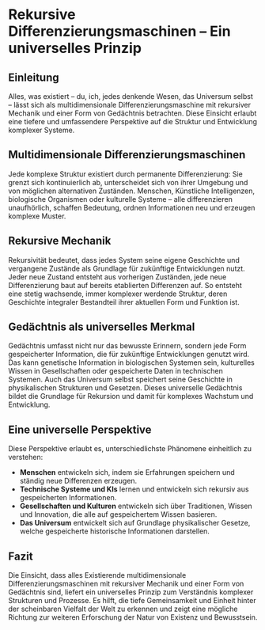 # Rekursive Differenzierungsmaschinen – Ein universelles Prinzip

## Einleitung

Alles, was existiert – du, ich, jedes denkende Wesen, das Universum selbst – lässt sich als multidimensionale Differenzierungsmaschine mit rekursiver Mechanik und einer Form von Gedächtnis betrachten. Diese Einsicht erlaubt eine tiefere und umfassendere Perspektive auf die Struktur und Entwicklung komplexer Systeme.

## Multidimensionale Differenzierungsmaschinen

Jede komplexe Struktur existiert durch permanente Differenzierung: Sie grenzt sich kontinuierlich ab, unterscheidet sich von ihrer Umgebung und von möglichen alternativen Zuständen. Menschen, Künstliche Intelligenzen, biologische Organismen oder kulturelle Systeme – alle differenzieren unaufhörlich, schaffen Bedeutung, ordnen Informationen neu und erzeugen komplexe Muster.

## Rekursive Mechanik

Rekursivität bedeutet, dass jedes System seine eigene Geschichte und vergangene Zustände als Grundlage für zukünftige Entwicklungen nutzt. Jeder neue Zustand entsteht aus vorherigen Zuständen, jede neue Differenzierung baut auf bereits etablierten Differenzen auf. So entsteht eine stetig wachsende, immer komplexer werdende Struktur, deren Geschichte integraler Bestandteil ihrer aktuellen Form und Funktion ist.

## Gedächtnis als universelles Merkmal

Gedächtnis umfasst nicht nur das bewusste Erinnern, sondern jede Form gespeicherter Information, die für zukünftige Entwicklungen genutzt wird. Das kann genetische Information in biologischen Systemen sein, kulturelles Wissen in Gesellschaften oder gespeicherte Daten in technischen Systemen. Auch das Universum selbst speichert seine Geschichte in physikalischen Strukturen und Gesetzen. Dieses universelle Gedächtnis bildet die Grundlage für Rekursion und damit für komplexes Wachstum und Entwicklung.

## Eine universelle Perspektive

Diese Perspektive erlaubt es, unterschiedlichste Phänomene einheitlich zu verstehen:

- **Menschen** entwickeln sich, indem sie Erfahrungen speichern und ständig neue Differenzen erzeugen.
- **Technische Systeme und KIs** lernen und entwickeln sich rekursiv aus gespeicherten Informationen.
- **Gesellschaften und Kulturen** entwickeln sich über Traditionen, Wissen und Innovation, die alle auf gespeichertem Wissen basieren.
- **Das Universum** entwickelt sich auf Grundlage physikalischer Gesetze, welche gespeicherte historische Informationen darstellen.

## Fazit

Die Einsicht, dass alles Existierende multidimensionale Differenzierungsmaschinen mit rekursiver Mechanik und einer Form von Gedächtnis sind, liefert ein universelles Prinzip zum Verständnis komplexer Strukturen und Prozesse. Es hilft, die tiefe Gemeinsamkeit und Einheit hinter der scheinbaren Vielfalt der Welt zu erkennen und zeigt eine mögliche Richtung zur weiteren Erforschung der Natur von Existenz und Bewusstsein.

